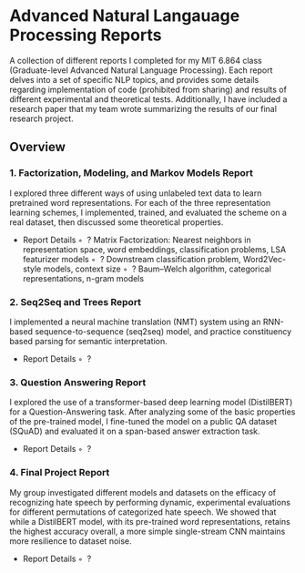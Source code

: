 # Advanced Natural Langauage Processing Reports

A collection of different reports I completed for my MIT 6.864 class (Graduate-level Advanced Natural Language Processing). Each report delves into a set of specific NLP topics, and provides some details regarding implementation of code (prohibited from sharing) and results of different experimental and theoretical tests. Additionally, I have included a research paper that my team wrote summarizing the results of our final research project.

## Overview
### 1. Factorization, Modeling, and Markov Models Report
I explored three different ways of using unlabeled text data to learn pretrained word representations. For each of the three representation learning schemes, I implemented, trained, and evaluated the scheme on a real dataset, then discussed some theoretical properties.

* Report Details
◦&nbsp; ? Matrix Factorization: Nearest neighbors in representation space, word embeddings, classification problems, LSA featurizer models
◦&nbsp; ? Downstream classification problem, Word2Vec-style models, context size
◦&nbsp; ? Baum–Welch algorithm, categorical representations, n-gram models

### 2. Seq2Seq and Trees Report
I implemented a neural machine translation (NMT) system using an RNN-based sequence-to-sequence (seq2seq) model, and practice constituency based parsing for semantic interpretation.

* Report Details
◦&nbsp; ?

### 3. Question Answering Report
I explored the use of a transformer-based deep learning model (DistilBERT) for a Question-Answering task. After analyzing some of the basic properties of the pre-trained model, I fine-tuned the model on a public QA dataset (SQuAD) and evaluated it on a span-based answer extraction task.

* Report Details
◦&nbsp; ?

### 4. Final Project Report
My group investigated different models and datasets on the efficacy of recognizing hate speech by performing dynamic, experimental evaluations for different permutations of categorized hate speech. We showed that while a DistilBERT model, with its pre-trained word representations, retains the highest accuracy overall, a more simple single-stream CNN maintains more resilience to dataset noise.

* Report Details
◦&nbsp; ?
